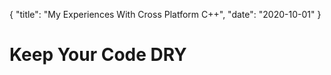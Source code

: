 { "title": "My Experiences With Cross Platform C++", "date": "2020-10-01" }

# Keep Your Code DRY


